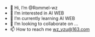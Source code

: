 - 👋 Hi, I’m @Rommel-wz
- 👀 I’m interested in AI WEB 
- 🌱 I’m currently learning AI WEB
- 💞️ I’m looking to collaborate on ...
- 📫 How to reach me wz_yzu@163.com

<!---
Rommel-wz/Rommel-wz is a ✨ special ✨ repository because its `README.md` (this file) appears on your GitHub profile.
You can click the Preview link to take a look at your changes.
--->
